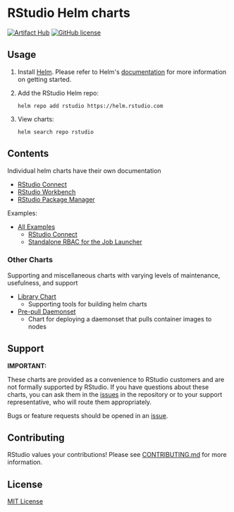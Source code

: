 # RStudio Helm charts

[![Artifact Hub](https://img.shields.io/endpoint?url=https://artifacthub.io/badge/repository/rstudio)](https://artifacthub.io/packages/search?repo=rstudio)
[![GitHub license](https://img.shields.io/github/license/rstudio/helm.svg)](https://github.com/rstudio/helm/blob/main/LICENSE)

## Usage

1. Install [Helm](https://helm.sh). Please refer to Helm's [documentation](https://helm.sh/docs/) for more information on getting started.

2. Add the RStudio Helm repo:

   ```console
   helm repo add rstudio https://helm.rstudio.com
   ```

3. View charts:

   ```console
   helm search repo rstudio
   ```

## Contents

Individual helm charts have their own documentation

- [RStudio Connect](./charts/rstudio-connect)
- [RStudio Workbench](./charts/rstudio-workbench)
- [RStudio Package Manager](./charts/rstudio-pm)

Examples:

- [All Examples](./examples)
    - [RStudio Connect](./examples/connect/)
    - [Standalone RBAC for the Job Launcher](./examples/rbac)

### Other Charts

Supporting and miscellaneous charts with varying levels of maintenance, usefulness, and support

- [Library Chart](./charts/rstudio-library)
    - Supporting tools for building helm charts
- [Pre-pull Daemonset](./other-charts/prepull-daemonset)
    - Chart for deploying a daemonset that pulls container images to nodes

## Support

**IMPORTANT:** 

These charts are provided as a convenience to RStudio customers and are not formally supported by RStudio. If you
have questions about these charts, you can ask them in the [issues](https://github.com/rstudio/helm/issues/new/choose) 
in the repository or to your support representative, who will route them appropriately.

Bugs or feature requests should be opened in an [issue](https://github.com/rstudio/helm/issues/new/choose).

## Contributing

RStudio values your contributions! Please see [CONTRIBUTING.md](./CONTRIBUTING.md) for more information.

## License

[MIT License](./LICENSE)
